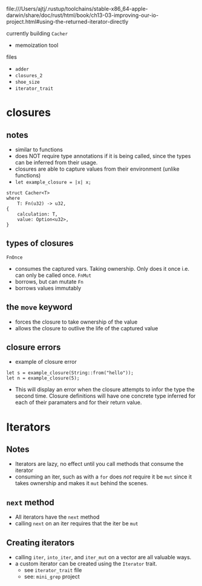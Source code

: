 file:///Users/ajtj/.rustup/toolchains/stable-x86_64-apple-darwin/share/doc/rust/html/book/ch13-03-improving-our-io-project.html#using-the-returned-iterator-directly

currently building `Cacher`
- memoization tool

files
- `adder`
- `closures_2`
- `shoe_size`
- `iterator_trait`

# closures
## notes
- similar to functions
- does NOT require type annotations if it is being called, since the types can be inferred from their usage.
- closures are able to capture values from their environment (unlike functions)
- `let example_closure = |x| x;`
```
struct Cacher<T>
where
    T: Fn(u32) -> u32,
{
    calculation: T,
    value: Option<u32>,
}
```

## types of closures
`FnOnce`
- consumes the captured vars. Taking ownership. Only does it once i.e. can only be called once.
`FnMut`
- borrows, but can mutate
`Fn`
- borrows values immutably

## the `move` keyword
- forces the closure to take ownership of the value
- allows the closure to outlive the life of the captured value

## closure errors

- example of closure error
```
let s = example_closure(String::from("hello"));
let n = example_closure(5);
```
- This will display an error when the closure attempts to infor the type the second time. Closure definitions will have one concrete type inferred for each of their paramaters and for their return value.

# Iterators

## Notes
- Iterators are lazy, no effect until you call methods that consume the iterator
- consuming an iter, such as with a `for` does *not* require it be `mut` since it takes ownership and makes it `mut` behind the scenes.

## `next` method
- All iterators have the `next` method
- calling `next` on an iter requires that the iter be `mut`

## Creating iterators
- calling `iter`, `into_iter`, and `iter_mut` on a vector are all valuable ways.
- a custom iterator can be created using the `Iterator` trait.
  - see `iterator_trait` file
  - see: `mini_grep` project